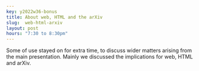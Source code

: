 ```yaml
---
key: y2022w36-bonus
title: About web, HTML and the arXiv
slug:  web-html-arxiv
layout: post
hours: "7:30 to 8:30pm"
---
```


Some of use stayed on for extra time, to discuss wider matters arising
from the main presentation. Mainly we discussed the implications for web, HTML and arXiv.

